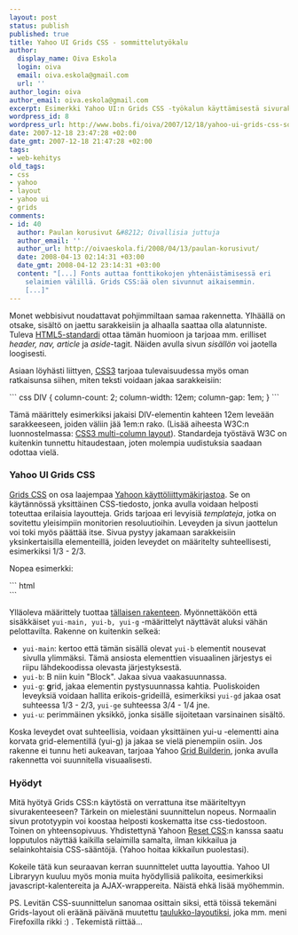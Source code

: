 ```yaml
---
layout: post
status: publish
published: true
title: Yahoo UI Grids CSS - sommittelutyökalu
author:
  display_name: Oiva Eskola
  login: oiva
  email: oiva.eskola@gmail.com
  url: ''
author_login: oiva
author_email: oiva.eskola@gmail.com
excerpt: Esimerkki Yahoo UI:n Grids CSS -työkalun käyttämisestä sivurakenteen määrittelyssä.
wordpress_id: 8
wordpress_url: http://www.bobs.fi/oiva/2007/12/18/yahoo-ui-grids-css-sommittelutyokalu/
date: 2007-12-18 23:47:28 +02:00
date_gmt: 2007-12-18 21:47:28 +02:00
tags:
- web-kehitys
old_tags:
- css
- yahoo
- layout
- yahoo ui
- grids
comments:
- id: 40
  author: Paulan korusivut &#8212; Oivallisia juttuja
  author_email: ''
  author_url: http://oivaeskola.fi/2008/04/13/paulan-korusivut/
  date: 2008-04-13 02:14:31 +03:00
  date_gmt: 2008-04-12 23:14:31 +03:00
  content: "[...] Fonts auttaa fonttikokojen yhtenäistämisessä eri
    selaimien välillä. Grids CSS:ää olen sivunnut aikaisemmin.
    [...]"
---
```

<p>Monet webbisivut noudattavat pohjimmiltaan samaa rakennetta. Ylhäällä on otsake, sisältö on jaettu sarakkeisiin ja alhaalla saattaa olla alatunniste. Tuleva <a href="http://www.alistapart.com/articles/previewofhtml5">HTML5-standardi</a> ottaa tämän huomioon ja tarjoaa mm. erilliset <em>header, nav, article</em> ja <em>aside</em>-tagit. Näiden avulla sivun <em>sisällön</em> voi jaotella loogisesti.</p>
<p>Asiaan löyhästi liittyen, <a href="http://www.alistapart.com/articles/css3multicolumn/">CSS3</a> tarjoaa tulevaisuudessa myös oman ratkaisunsa siihen, miten teksti voidaan jakaa sarakkeisiin:</p>
``` css
DIV {
    column-count: 2;
    column-width: 12em;
    column-gap: 1em;
}
```
<p>Tämä määrittely esimerkiksi jakaisi DIV-elementin kahteen 12em leveään sarakkeeseen, joiden väliin jää 1em:n rako. (Lisää aiheesta W3C:n luonnostelmassa: <a href="http://www.w3.org/TR/css3-multicol/">CSS3 multi-column layout</a>). Standardeja työstävä W3C on kuitenkin tunnettu hitaudestaan, joten molempia uudistuksia saadaan odottaa vielä.</p>
<h3>Yahoo UI Grids CSS</h3>
<p><a href="http://developer.yahoo.com/yui/grids/">Grids CSS</a> on osa laajempaa <a href="http://developer.yahoo.com/yui/">Yahoon käyttöliittymäkirjastoa</a>. Se on käytännössä yksittäinen CSS-tiedosto, jonka avulla voidaan helposti toteuttaa erilaisia layoutteja. Grids tarjoaa eri levyisiä <em>templateja</em>, jotka on sovitettu yleisimpiin monitorien resoluutioihin. Leveyden ja sivun jaottelun voi toki myös päättää itse. Sivua pystyy jakamaan sarakkeisiin yksinkertaisilla elementeillä, joiden leveydet on määritelty suhteellisesti, esimerkiksi 1/3 - 2/3.<br />
<a id="more"></a><a id="more-8"></a></p>
<p>Nopea esimerkki:</p>
``` html
<body>
  <div id="doc">
    <div id="hd"><!-- header --></div>
    <div id="bd"><!-- body -->
      <div id="yui-main">
        <div class="yui-b">
          <div class="yui-g">
            <div class="yui-u first"></div>
            <div class="yui-u"></div>
          </div>
        </div>
      </div>
    </div>
    <div id="ft"></div> <!-- footer -->
  </div>
</body>
```

<p>Ylläoleva määrittely tuottaa <a href="{{ site.baseurl }}/images/2007/12/test.html" title="Yahoo UI Grid testisivu">tällaisen rakenteen</a>. Myönnettäköön että sisäkkäiset <code>yui-main, yui-b, yui-g</code> -määrittelyt näyttävät aluksi vähän pelottavilta. Rakenne on kuitenkin selkeä:</p>
<ul>
<li><code>yui-main</code>: kertoo että tämän sisällä olevat <code>yui-b</code> elementit nousevat sivulla ylimmäksi. Tämä ansiosta elementtien visuaalinen järjestys ei riipu lähdekoodissa olevasta järjestyksestä.</li>
<li><code>yui-b</code>: B niin kuin "Block". Jakaa sivua vaakasuunnassa.</li>
<li><code>yui-g</code>: <strong>g</strong>rid, jakaa elementin pystysuunnassa kahtia. Puoliskoiden leveyksiä voidaan hallita erikois-grideillä, esimerkiksi <code>yui-gd</code> jakaa osat suhteessa 1/3 - 2/3, <code>yui-ge</code> suhteessa 3/4 - 1/4 jne.</li>
<li><code>yui-u</code>: perimmäinen yksikkö, jonka sisälle sijoitetaan varsinainen sisältö.</li>
</ul>
<p>Koska leveydet ovat suhteellisia, voidaan yksittäinen yui-u -elementti aina korvata grid-elementillä (yui-g) ja jakaa se vielä pienempiin osiin. Jos rakenne ei tunnu heti aukeavan, tarjoaa Yahoo <a href="http://developer.yahoo.com/yui/grids/builder/">Grid Builderin</a>, jonka avulla rakennetta voi suunnitella visuaalisesti.</p>
<h3>Hyödyt</h3>
<p>Mitä hyötyä Grids CSS:n käytöstä on verrattuna itse määriteltyyn sivurakenteeseen? Tärkein on mielestäni suunnittelun nopeus. Normaalin sivun prototyypin voi koostaa helposti koskematta itse css-tiedostoon. Toinen on yhteensopivuus. Yhdistettynä Yahoon <a href="http://developer.yahoo.com/yui/reset/">Reset CSS</a>:n kanssa saatu lopputulos näyttää kaikilla selaimilla samalta, ilman kikkailua ja selainkohtaisia CSS-sääntöjä. (Yahoo hoitaa kikkailun puolestasi).</p>
<p>Kokeile tätä kun seuraavan kerran suunnittelet uutta layouttia. Yahoo UI Libraryyn kuuluu myös monia muita hyödyllisiä palikoita, eesimerkiksi javascript-kalentereita ja AJAX-wrappereita. Näistä ehkä lisää myöhemmin.</p>
<p>PS. Levitän CSS-suunnittelun sanomaa osittain siksi, että töissä tekemäni Grids-layout oli eräänä päivänä muutettu <a href="http://en.wikipedia.org/wiki/Tableless_web_design">taulukko-layoutiksi</a>, joka mm. meni Firefoxilla rikki :) . Tekemistä riittää...</p>
